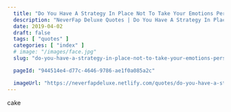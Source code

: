 ```yaml
---
  title: "Do You Have A Strategy In Place Not To Take Your Emotions Personally?"
  description: "NeverFap Deluxe Quotes | Do You Have A Strategy In Place Not To Take Your Emotions Personally?"
  date: 2019-04-02
  draft: false
  tags: [ "quotes" ]
  categories: [ "index" ]
  # image: "/images/face.jpg"
  slug: "do-you-have-a-strategy-in-place-not-to-take-your-emotions-personally"

  pageId: "944514e4-d77c-4646-9786-ae1f0a085a2c"

  imageUrl: "https://neverfapdeluxe.netlify.com/quotes/do-you-have-a-strategy-in-place-not-to-take-your-emotions-personally.png"
---
```


cake